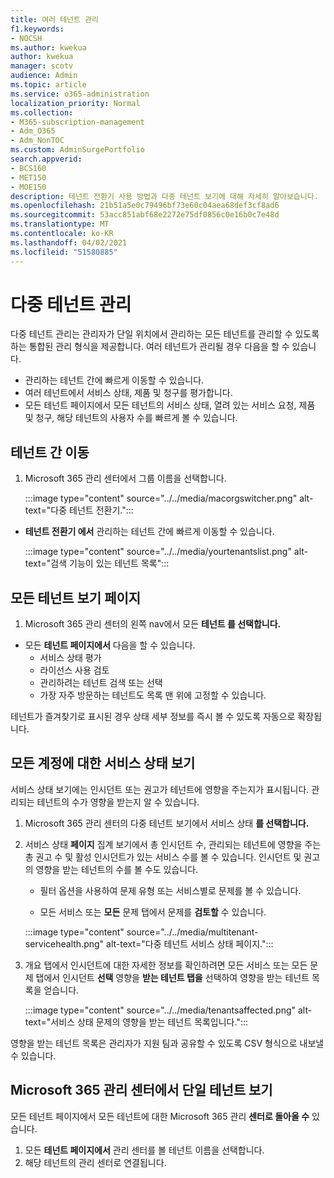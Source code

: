 ```yaml
---
title: 여러 테넌트 관리
f1.keywords:
- NOCSH
ms.author: kwekua
author: kwekua
manager: scotv
audience: Admin
ms.topic: article
ms.service: o365-administration
localization_priority: Normal
ms.collection:
- M365-subscription-management
- Adm_O365
- Adm_NonTOC
ms.custom: AdminSurgePortfolio
search.appverid:
- BCS160
- MET150
- MOE150
description: 테넌트 전환기 사용 방법과 다중 테넌트 보기에 대해 자세히 알아보습니다.
ms.openlocfilehash: 21b51a5e0c79496bf73e60c04aea68def3cf8ad6
ms.sourcegitcommit: 53acc851abf68e2272e75df0856c0e16b0c7e48d
ms.translationtype: MT
ms.contentlocale: ko-KR
ms.lasthandoff: 04/02/2021
ms.locfileid: "51580885"
---
```

# <a name="multi-tenant-management"></a>다중 테넌트 관리

다중 테넌트 관리는 관리자가 단일 위치에서 관리하는 모든 테넌트를 관리할 수 있도록 하는 통합된 관리 형식을 제공합니다. 여러 테넌트가 관리될 경우 다음을 할 수 있습니다.

- 관리하는 테넌트 간에 빠르게 이동할 수 있습니다.
- 여러 테넌트에서 서비스 상태, 제품 및 청구를 평가합니다.
- 모든  테넌트 페이지에서 모든 테넌트의 서비스 상태, 열려 있는 서비스 요청, 제품 및 청구, 해당 테넌트의 사용자 수를 빠르게 볼 수 있습니다.


## <a name="move-between-tenants"></a>테넌트 간 이동

1. Microsoft 365 관리 센터에서 그룹 이름을 선택합니다.

    :::image type="content" source="../../media/macorgswitcher.png" alt-text="다중 테넌트 전환기.":::

- **테넌트 전환기 에서** 관리하는 테넌트 간에 빠르게 이동할 수 있습니다.

    :::image type="content" source="../../media/yourtenantslist.png" alt-text="검색 기능이 있는 테넌트 목록":::

## <a name="view-all-tenants-page"></a>모든 테넌트 보기 페이지

1. Microsoft 365 관리 센터의 왼쪽 nav에서 모든 **테넌트 를 선택합니다.**
- 모든 **테넌트 페이지에서** 다음을 할 수 있습니다.
  - 서비스 상태 평가
  - 라이선스 사용 검토
  - 관리하려는 테넌트 검색 또는 선택
  - 가장 자주 방문하는 테넌트도 목록 맨 위에 고정할 수 있습니다.


테넌트가 즐겨찾기로 표시된 경우 상태 세부 정보를 즉시 볼 수 있도록 자동으로 확장됩니다.

## <a name="view-service-health-for-all-accounts"></a>모든 계정에 대한 서비스 상태 보기

서비스 상태 보기에는 인시던트 또는 권고가 테넌트에 영향을 주는지가 표시됩니다. 관리되는 테넌트의 수가 영향을 받는지 알 수 있습니다.

1. Microsoft 365 관리 센터의 다중 테넌트 보기에서 서비스 상태 **를 선택합니다.**
2. 서비스 상태 **페이지** 집계 보기에서 총 인시던트 수, 관리되는 테넌트에 영향을 주는 총 권고 수 및 활성 인시던트가 있는 서비스 수를 볼 수 있습니다. 인시던트 및 권고의 영향을 받는 테넌트의 수를 볼 수도 있습니다.
    
    - 필터 옵션을 사용하여 문제 유형 또는 서비스별로 문제를 볼 수 있습니다.

    - 모든 서비스 또는 **모든** 문제 탭에서 문제를 **검토할** 수 있습니다.

    :::image type="content" source="../../media/multitenant-servicehealth.png" alt-text="다중 테넌트 서비스 상태 페이지.":::
1. 개요 탭에서  인시던트에 대한 자세한 정보를 확인하려면 모든 서비스 또는 모든 문제 탭에서 인시던트 **선택**  영향을 **받는 테넌트 탭을** 선택하여 영향을 받는 테넌트 목록을 얻습니다.

    :::image type="content" source="../../media/tenantsaffected.png" alt-text="서비스 상태 문제의 영향을 받는 테넌트 목록입니다.":::

영향을 받는 테넌트 목록은 관리자가 지원 팀과 공유할 수 있도록 CSV 형식으로 내보낼 수 있습니다.

## <a name="view-a-single-tenant-in-the-microsoft-365-admin-center"></a>Microsoft 365 관리 센터에서 단일 테넌트 보기

모든 테넌트 페이지에서 모든 테넌트에 대한 Microsoft 365 관리 **센터로 돌아올 수** 있습니다.

1. 모든 **테넌트 페이지에서** 관리 센터를 볼 테넌트 이름을 선택합니다.
2. 해당 테넌트의 관리 센터로 연결됩니다.